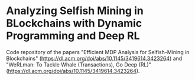 # Analyzing Selfish Mining in BLockchains with Dynamic Programming and Deep RL
Code repository of the papers "Efficient MDP Analysis for Selfish-Mining in Blockchains" (https://dl.acm.org/doi/abs/10.1145/3419614.3423264) and "WeRLman: To Tackle Whale (Transactions), Go Deep (RL)" (https://dl.acm.org/doi/abs/10.1145/3419614.3423264).
